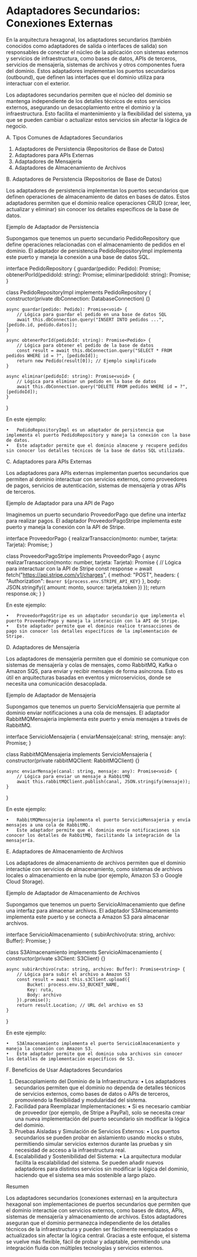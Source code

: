 # Adaptadores Secundarios: Conexiones Externas

En la arquitectura hexagonal, los adaptadores secundarios (también conocidos como adaptadores de salida o interfaces de salida) son responsables de conectar el núcleo de la aplicación con sistemas externos y servicios de infraestructura, como bases de datos, APIs de terceros, servicios de mensajería, sistemas de archivos y otros componentes fuera del dominio. Estos adaptadores implementan los puertos secundarios (outbound), que definen las interfaces que el dominio utiliza para interactuar con el exterior.

Los adaptadores secundarios permiten que el núcleo del dominio se mantenga independiente de los detalles técnicos de estos servicios externos, asegurando un desacoplamiento entre el dominio y la infraestructura. Esto facilita el mantenimiento y la flexibilidad del sistema, ya que se pueden cambiar o actualizar estos servicios sin afectar la lógica de negocio.

A. Tipos Comunes de Adaptadores Secundarios

1.	Adaptadores de Persistencia (Repositorios de Base de Datos)
2.	Adaptadores para APIs Externas
3.	Adaptadores de Mensajería
4.	Adaptadores de Almacenamiento de Archivos

B. Adaptadores de Persistencia (Repositorios de Base de Datos)

Los adaptadores de persistencia implementan los puertos secundarios que definen operaciones de almacenamiento de datos en bases de datos. Estos adaptadores permiten que el dominio realice operaciones CRUD (crear, leer, actualizar y eliminar) sin conocer los detalles específicos de la base de datos.

Ejemplo de Adaptador de Persistencia

Supongamos que tenemos un puerto secundario PedidoRepository que define operaciones relacionadas con el almacenamiento de pedidos en el dominio. El adaptador de persistencia PedidoRepositoryImpl implementa este puerto y maneja la conexión a una base de datos SQL.

interface PedidoRepository {
    guardar(pedido: Pedido): Promise<void>;
    obtenerPorId(pedidoId: string): Promise<Pedido>;
    eliminar(pedidoId: string): Promise<void>;
}

class PedidoRepositoryImpl implements PedidoRepository {
    constructor(private dbConnection: DatabaseConnection) {}

    async guardar(pedido: Pedido): Promise<void> {
        // Lógica para guardar el pedido en una base de datos SQL
        await this.dbConnection.query("INSERT INTO pedidos ...", [pedido.id, pedido.datos]);
    }

    async obtenerPorId(pedidoId: string): Promise<Pedido> {
        // Lógica para obtener el pedido de la base de datos
        const result = await this.dbConnection.query("SELECT * FROM pedidos WHERE id = ?", [pedidoId]);
        return new Pedido(result[0]); // Ejemplo simplificado
    }

    async eliminar(pedidoId: string): Promise<void> {
        // Lógica para eliminar un pedido en la base de datos
        await this.dbConnection.query("DELETE FROM pedidos WHERE id = ?", [pedidoId]);
    }
}

En este ejemplo:

	•	PedidoRepositoryImpl es un adaptador de persistencia que implementa el puerto PedidoRepository y maneja la conexión con la base de datos.
	•	Este adaptador permite que el dominio almacene y recupere pedidos sin conocer los detalles técnicos de la base de datos SQL utilizada.

C. Adaptadores para APIs Externas

Los adaptadores para APIs externas implementan puertos secundarios que permiten al dominio interactuar con servicios externos, como proveedores de pagos, servicios de autenticación, sistemas de mensajería y otras APIs de terceros.

Ejemplo de Adaptador para una API de Pago

Imaginemos un puerto secundario ProveedorPago que define una interfaz para realizar pagos. El adaptador ProveedorPagoStripe implementa este puerto y maneja la conexión con la API de Stripe.

interface ProveedorPago {
    realizarTransaccion(monto: number, tarjeta: Tarjeta): Promise<boolean>;
}

class ProveedorPagoStripe implements ProveedorPago {
    async realizarTransaccion(monto: number, tarjeta: Tarjeta): Promise<boolean> {
        // Lógica para interactuar con la API de Stripe
        const response = await fetch("https://api.stripe.com/v1/charges", {
            method: "POST",
            headers: { "Authorization": `Bearer ${process.env.STRIPE_API_KEY}` },
            body: JSON.stringify({ amount: monto, source: tarjeta.token })
        });
        return response.ok;
    }
}

En este ejemplo:

	•	ProveedorPagoStripe es un adaptador secundario que implementa el puerto ProveedorPago y maneja la interacción con la API de Stripe.
	•	Este adaptador permite que el dominio realice transacciones de pago sin conocer los detalles específicos de la implementación de Stripe.

D. Adaptadores de Mensajería

Los adaptadores de mensajería permiten que el dominio se comunique con sistemas de mensajería y colas de mensajes, como RabbitMQ, Kafka o Amazon SQS, para enviar y recibir mensajes de forma asíncrona. Esto es útil en arquitecturas basadas en eventos y microservicios, donde se necesita una comunicación desacoplada.

Ejemplo de Adaptador de Mensajería

Supongamos que tenemos un puerto ServicioMensajeria que permite al dominio enviar notificaciones a una cola de mensajes. El adaptador RabbitMQMensajeria implementa este puerto y envía mensajes a través de RabbitMQ.

interface ServicioMensajeria {
    enviarMensaje(canal: string, mensaje: any): Promise<void>;
}

class RabbitMQMensajeria implements ServicioMensajeria {
    constructor(private rabbitMQClient: RabbitMQClient) {}

    async enviarMensaje(canal: string, mensaje: any): Promise<void> {
        // Lógica para enviar un mensaje a RabbitMQ
        await this.rabbitMQClient.publish(canal, JSON.stringify(mensaje));
    }
}

En este ejemplo:

	•	RabbitMQMensajeria implementa el puerto ServicioMensajeria y envía mensajes a una cola de RabbitMQ.
	•	Este adaptador permite que el dominio envíe notificaciones sin conocer los detalles de RabbitMQ, facilitando la integración de la mensajería.

E. Adaptadores de Almacenamiento de Archivos

Los adaptadores de almacenamiento de archivos permiten que el dominio interactúe con servicios de almacenamiento, como sistemas de archivos locales o almacenamiento en la nube (por ejemplo, Amazon S3 o Google Cloud Storage).

Ejemplo de Adaptador de Almacenamiento de Archivos

Supongamos que tenemos un puerto ServicioAlmacenamiento que define una interfaz para almacenar archivos. El adaptador S3Almacenamiento implementa este puerto y se conecta a Amazon S3 para almacenar archivos.

interface ServicioAlmacenamiento {
    subirArchivo(ruta: string, archivo: Buffer): Promise<string>;
}

class S3Almacenamiento implements ServicioAlmacenamiento {
    constructor(private s3Client: S3Client) {}

    async subirArchivo(ruta: string, archivo: Buffer): Promise<string> {
        // Lógica para subir el archivo a Amazon S3
        const result = await this.s3Client.upload({
            Bucket: process.env.S3_BUCKET_NAME,
            Key: ruta,
            Body: archivo
        }).promise();
        return result.Location; // URL del archivo en S3
    }
}

En este ejemplo:

	•	S3Almacenamiento implementa el puerto ServicioAlmacenamiento y maneja la conexión con Amazon S3.
	•	Este adaptador permite que el dominio suba archivos sin conocer los detalles de implementación específicos de S3.

F. Beneficios de Usar Adaptadores Secundarios

1.	Desacoplamiento del Dominio de la Infraestructura:
	•	Los adaptadores secundarios permiten que el dominio no dependa de detalles técnicos de servicios externos, como bases de datos o APIs de terceros, promoviendo la flexibilidad y modularidad del sistema.
2.	Facilidad para Reemplazar Implementaciones:
	•	Si es necesario cambiar de proveedor (por ejemplo, de Stripe a PayPal), solo se necesita crear una nueva implementación del puerto secundario sin modificar la lógica del dominio.
3.	Pruebas Aisladas y Simulación de Servicios Externos:
	•	Los puertos secundarios se pueden probar en aislamiento usando mocks o stubs, permitiendo simular servicios externos durante las pruebas y sin necesidad de acceso a la infraestructura real.
4.	Escalabilidad y Sostenibilidad del Sistema:
	•	La arquitectura modular facilita la escalabilidad del sistema. Se pueden añadir nuevos adaptadores para distintos servicios sin modificar la lógica del dominio, haciendo que el sistema sea más sostenible a largo plazo.

Resumen

Los adaptadores secundarios (conexiones externas) en la arquitectura hexagonal son implementaciones de puertos secundarios que permiten que el dominio interactúe con servicios externos, como bases de datos, APIs, sistemas de mensajería y almacenamiento de archivos. Estos adaptadores aseguran que el dominio permanezca independiente de los detalles técnicos de la infraestructura y pueden ser fácilmente reemplazados o actualizados sin afectar la lógica central. Gracias a este enfoque, el sistema se vuelve más flexible, fácil de probar y adaptable, permitiendo una integración fluida con múltiples tecnologías y servicios externos.